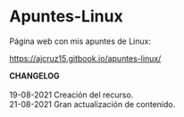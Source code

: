 # Apuntes-Linux
Página web con mis apuntes de Linux:

https://ajcruz15.gitbook.io/apuntes-linux/


**CHANGELOG**
<br>
<br>
19-08-2021 Creación del recurso.
<br>
21-08-2021 Gran actualización de contenido.
